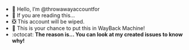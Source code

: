 - 👋 Hello, I’m @throwawayaccountfor
- 👀 If you are reading this...
- ❎ This account will be wiped.
- 📖 This is your chance to put this in WayBack Machine!
- :octocat: **The reason is... You can look at my created issues to know why!**


